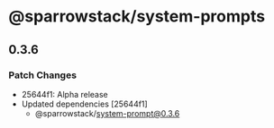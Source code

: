 # @sparrowstack/system-prompts

## 0.3.6

### Patch Changes

- 25644f1: Alpha release
- Updated dependencies [25644f1]
    - @sparrowstack/system-prompt@0.3.6
